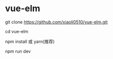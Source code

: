 # vue-elm
git clone https://github.com/xiaoli0510/vue-elm.git

cd vue-elm

npm install 或 yarn(推荐)

npm run dev
